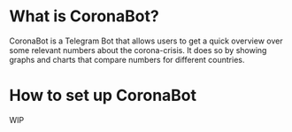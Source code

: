 
# What is CoronaBot?

CoronaBot is a Telegram Bot that allows users to get a quick overview over
some relevant numbers about the corona-crisis. It does so by showing graphs
and charts that compare numbers for different countries.

# How to set up CoronaBot

WIP
